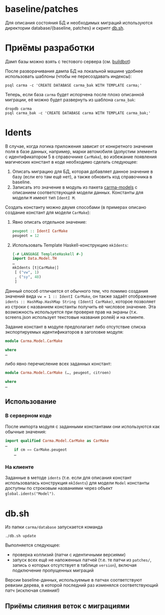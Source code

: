 # baseline/patches

Для описания состояния БД и необходимых миграций используются директории database/{baseline, patches} и скрипт [db.sh](#dbsh).

# Приёмы разработки

Дамп базы можно взять с тестового сервера (см. [buildbot](#buildbot))

После разворачивания дампа БД на локальной машине удобнее использовать шаблоны (чтобы не пересоздавать индексы):

    psql carma -c 'CREATE DATABASE carma_bak WITH TEMPLATE carma;'

Теперь, если база `carma` будет испорчена после плохо описанной миграции, её можно будет развернуть из шаблона `carma_bak`:

    dropdb carma
    psql carma_bak -c 'CREATE DATABASE carma WITH TEMPLATE carma_bak;'

# Idents

В случае, когда логика приложения зависит от конкретного значения поля в базе данных, например, марки автомобиля (допустим элемента с идентификатором 5 в справочнике `CarMake`), во избежание появления магических констант в коде необходимо сделать следующее:

1. Описать миграцию для БД, которая добавляет данное значение в базу (если его там ещё нет), а также обновить код справочника в baseline.
2. Записать это значение в модуль из пакета [carma-models](/f-me/carma-models) с описанием соответствующей модели данных. Константы для модели `M` имеют тип `IdentI M`.

Создать константу можно двумя способами (в примерах описано создание констант для модели `CarMake`):

1. Явно описать отдельное значение:
   
   ```haskell
   peugeot :: IdentI CarMake
   peugeot = 12
   ```
2. Использовать Template Haskell-конструкцию `mkIdents`:
   
   ```haskell
   {-# LANGUAGE TemplateHaskell #-}
   import Data.Model.TH
   …
   mkIdents [t|CarMake|]
    [ ("vw", 1)
    , ("sy", 48)
    ]
   ```
Данный способ отличается от обычного тем, что помимо создания значений вида `vw = 1 :: IdentI CarMake`, он также задаёт отображение `idents :: HashMap.HashMap String (IdentI CarMake)`, которое позволяет из строки с названием константы получить её числовое значение. Эта возможность используется при проверке прав на экраны (т.к. screens.json использует текстовые названия ролей) и на клиенте.

Задание констант в модуле предполагает либо отсутствие списка экспортируемых идентификаторов в заголовке модуля:
```haskell
module Carma.Model.CarMake

where
…
```
либо явно перечисление всех заданных констант:
```haskell
module Carma.Model.CarMake (…, peugeot, citroen)

where
…
```

## Использование

### В серверном коде

После импорта модуля с заданными константами они используются как обычные значения:

```haskell
import qualified Carma.Model.CarMake as CarMake
…
    if cm == CarMake.peugeot
    …
```

### На клиенте

Заданные в методе `idents` (т.е. если для описания констант использовалась конструкция `mkIdents`) для модели `Model` константы доступны по строковым названиями через объект `global.idents("Model")`.

# db.sh

Из папки `carma/database` запускается команда
```
./db.sh update
```

Выполняется следующее:
* проверка коллизий (патчи с идентичными версиями)
* запуск всех ещё не наложенных патчей (т.е. те патчи из `patches/`, запись о которых отсутствует в таблице `version`), включая подключение пропущенных миграций

Версии baseline-данных, используемые в патчах соответствуют ревизии дерева, в которой последний раз изменялся соответствующий патч (исключая слияния!)

## Приёмы слияния веток с миграциями

